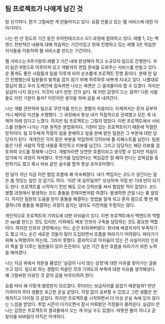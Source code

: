 ## 팀 프로젝트가 나에게 남긴 것

참 신기하다. 뭔가 그럴싸한 게 만들어지고 있다. 요즘 만들고 있는 웹 서비스에 대한 이야기이다.

나는 반 년 정도의 기간 동안 우아한테크코스 3기 과정에 참여하고 있다. 
레벨 1, 2는 백엔드 전반적인 내용에 대해 학습하는 기간이었고 현재 진행하고 있는 레벨 3은 학습한 지식들을 이용하여 웹 서비스를 만드는 기간이다.

웹 서비스는 6주가량의 레벨 3 기간 내에 완성해야 하고 소규모의 팀으로 진행한다.
우리 팀은 6명으로 이루어져 있고 개발자의 면접 준비를 도와주는 서비스를 만들고 있다.
운 좋게도 좋은 사람들과 팀을 이루게 되어 순조롭게 프로젝트 진행 중이다.
현재 한 달간 진행했는데 팀원들의 발목을 잡지 않기 위해 하루하루 바쁘게 지내고 있다.
나름대로 열심히 했고  우리 도메인에 접속하면 나오는 화면은 그 결과물이라 할 수 있겠다.
하지만 실감이 나지 않는다. 이것이 내가 만든 건가 싶다. 왜 이런 감정이 드는 걸까?
다른 사람들도 이런 기분이 들까? 이런저런 생각을 하며 글을 써 내려간다.

나는 개발 관련하여 팀으로 무언가를 만드는 경험이 처음이다. 
이제까지는 혼자 공부하거나 페어로 미션을 수행했다. 
그 과정에서 항상 내가 직접적으로 관여했고 모든 게 내 제어 아래 있다고 느꼈다. 
하지만 팀 프로젝트는 그렇지 않았다.
이번 프로젝트에서 서비스를 만들어 나가는 기본 원칙은 분업화이다. 
기한이 있는 프로젝트이기 때문에 적절한 방칙이다.
팀 모두에게 적절히 일을 분배하고 일을 분배 받은 팀원은 그 부분에 대한 담당자가 된다.
개개인은 각자 맡은 부분을 작업하여 깃허브에 풀 리퀘스트를 날린다.
팀원들은 다른 사람의 작업 내용을 확인하고 리뷰를 남긴다.
그리고 담당자는 해당 리뷰를 검토하여 코드를 정제해 나간다.
개발자라면 당연한 흐름이라고 생각할 수 있지만 처음이었기에 이 과정이 어색했다.
무언가를 담당한다는 책임감은 잘 해야 한다는 압박감을 동반하기도 했고 혹시 바보 같은 실수를 할까 항상 조마조마했다.

한 달이 지난 지금 이런 협업 흐름에 꽤 익숙해졌다. 
내가 책임지는 코드가 생긴다는 일은 좀 멋있는 일인 것 같기도 하다.
'이런 게 실무일까?' 상상하며 걱정 반 기대 반이 되기도 한다.
프로젝트를 시작하기 전만 해도 깃과 깃허브를 써서 협업한 적이 없었다.
코드 병합 과정에서 발생하는 코드 충돌을 천재지변처럼 여겼다. 발생하면 큰일 나는 줄 알았다.
하지만 팀원의 도움을 받아 충돌을 해결하는 방법을 알게 되고 혼자 힘으로 몇 번 해결하니까 충돌을 해결하는 과정이 쉽지는 않아도 이전처럼 두렵지는 않다.

개인적으로 프로젝트의 기여도에 대한 아쉬움이 있다.
이번 프로젝트에서 백엔드의 역할은 api를 만드는 것도 있지만, 이외에도 배포 인프라 구축을 담당하는 것도 중요한 역할이다. 
하지만 인프라 관련해서는 어느 순간 뒤처져버렸다.
워낙에 배경지식이 부족하기도 했고 어느 순간 새로운 것들이 많이 도입되면서 흐름을 따라가기 어려웠다.
따라가기 위해 노력했어야 하는데, 그러지 못했다.
결과적으로 아쉬움이 있는 건 사실이지만 인프라 쪽을 잘 다루는 팀원들이 있어 든든하다.
남은 기간 동안 흐름을 따라가기 위한 노력을 해야겠다.

나는 지금 위에서 의문을 품었던 ‘실감이 나지 않는 감정’에 대한 이유를 찾아가는 글을 쓰고 있다.
팀으로 하는 경험이 처음인 것과 기여도의 부족에 대한 이유를 생각해냈다.
꽤 그럴싸한 이유인 것 같아 글을 마무리하려 한다.

요즘 따라 왜 이렇게 썰렁한지 모르겠다.
루터라는 보금자리를 잃었기 때문일까? 반년 가까이의 루터 생활은 포근한 온실 같았다.
걱정 없이 공부할 수 있었고 그런 생활은 언제까지고 이어질 것 같았다.
하지만 프로젝트를 시작하면서 더 이상 온실 속에 있지 않다는 느낌을 받았다.
취업 시즌이 다가오면서 잠시 미뤄왔던 걱정들이 몰려온다.
실감이 안 나는 감정은 프로젝트의 결과물에서 오는 게 아닐 수도 있겠다.
따뜻한 봄이 지나고 곧 찾아올 비바람이 아직은 어색하다.
